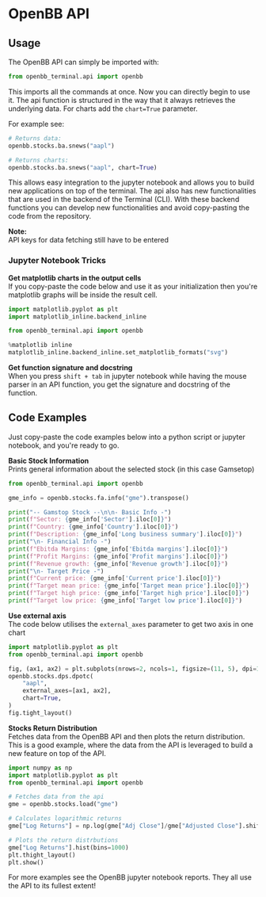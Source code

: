 # OpenBB API

## Usage

The OpenBB API can simply be imported with:

```python
from openbb_terminal.api import openbb
```

This imports all the commands at once. Now you can directly begin to use it. The api function is structured
in the way that it always retrieves the underlying data. For charts add the `chart=True` parameter.

For example see:

```python
# Returns data:
openbb.stocks.ba.snews("aapl")

# Returns charts:
openbb.stocks.ba.snews("aapl", chart=True)
```

This allows easy integration to the jupyter notebook and allows you to build new applications on top of the terminal.
The api also has new functionalities that are used in the backend of the Terminal (CLI). With these backend functions
you can develop new functionalities and avoid copy-pasting the code from the repository.

**Note:**\
API keys for data fetching still have to be entered

### Jupyter Notebook Tricks

**Get  matplotlib charts in the output cells**\
If you copy-paste the code below and use it as your initialization then you're matplotlib graphs will be inside
the result cell.

```python
import matplotlib.pyplot as plt
import matplotlib_inline.backend_inline

from openbb_terminal.api import openbb

%matplotlib inline
matplotlib_inline.backend_inline.set_matplotlib_formats("svg")
```

**Get function signature and docstring**\
When you press `shift + tab` in jupyter notebook while having the mouse parser in an API function, you get the
signature and docstring of the function.

## Code Examples

Just copy-paste the code examples below into a python script or jupyter notebook, and you're ready to go.

**Basic Stock Information**\
Prints general information about the selected stock (in this case Gamsetop)

```python
from openbb_terminal.api import openbb

gme_info = openbb.stocks.fa.info("gme").transpose()

print("-- Gamstop Stock --\n\n- Basic Info -")
print(f"Sector: {gme_info['Sector'].iloc[0]}")
print(f"Country: {gme_info['Country'].iloc[0]}")
print(f"Description: {gme_info['Long business summary'].iloc[0]}")
print("\n- Financial Info -")
print(f"Ebitda Margins: {gme_info['Ebitda margins'].iloc[0]}")
print(f"Profit Margins: {gme_info['Profit margins'].iloc[0]}")
print(f"Revenue growth: {gme_info['Revenue growth'].iloc[0]}")
print("\n- Target Price -")
print(f"Current price: {gme_info['Current price'].iloc[0]}")
print(f"Target mean price: {gme_info['Target mean price'].iloc[0]}")
print(f"Target high price: {gme_info['Target high price'].iloc[0]}")
print(f"Target low price: {gme_info['Target low price'].iloc[0]}")
```

**Use external axis**\
The code below utilises the `external_axes` parameter to get two axis in one chart

```python
import matplotlib.pyplot as plt
from openbb_terminal.api import openbb

fig, (ax1, ax2) = plt.subplots(nrows=2, ncols=1, figsize=(11, 5), dpi=150)
openbb.stocks.dps.dpotc(
    "aapl",
    external_axes=[ax1, ax2],
    chart=True,
)
fig.tight_layout()
```

**Stocks Return Distribution** \
Fetches data from the OpenBB API and then plots the return distribution. This is a good example, where the data from
the API is leveraged to build a new feature on top of the API.

```python
import numpy as np
import matplotlib.pyplot as plt
from openbb_terminal.api import openbb

# Fetches data from the api
gme = openbb.stocks.load("gme")

# Calculates logarithmic returns
gme["Log Returns"] = np.log(gme["Adj Close"]/gme["Adjusted Close"].shift(1))

# Plots the return distrbutions
gme["Log Returns"].hist(bins=1000)
plt.thight_layout()
plt.show()
```

For more examples see the OpenBB jupyter notebook reports. They all use the API to its fullest extent!
